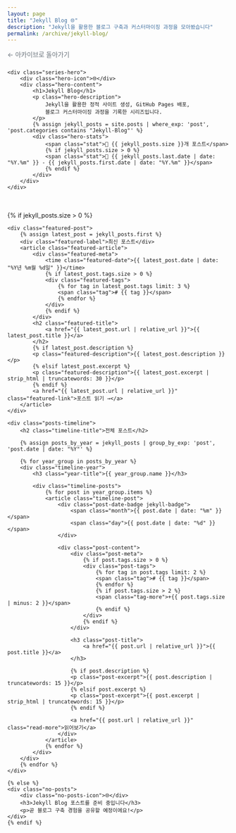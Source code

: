 ```yaml
---
layout: page
title: "Jekyll Blog 🌐"
description: "Jekyll을 활용한 블로그 구축과 커스터마이징 과정을 모아봤습니다"
permalink: /archive/jekyll-blog/
---
```


<div class="series-detail-header">
    <div class="back-navigation">
        <a href="/archive/" class="back-btn">← 아카이브로 돌아가기</a>
    </div>
    
    <div class="series-hero">
        <div class="hero-icon">🌐</div>
        <div class="hero-content">
            <h1>Jekyll Blog</h1>
            <p class="hero-description">
                Jekyll을 활용한 정적 사이트 생성, GitHub Pages 배포, 
                블로그 커스터마이징 과정을 기록한 시리즈입니다.
            </p>
            {% assign jekyll_posts = site.posts | where_exp: 'post', 'post.categories contains "Jekyll-Blog"' %}
            <div class="hero-stats">
                <span class="stat">📝 {{ jekyll_posts.size }}개 포스트</span>
                {% if jekyll_posts.size > 0 %}
                <span class="stat">📅 {{ jekyll_posts.last.date | date: "%Y.%m" }} - {{ jekyll_posts.first.date | date: "%Y.%m" }}</span>
                {% endif %}
            </div>
        </div>
    </div>
</div>

<div class="series-detail-content">
    {% if jekyll_posts.size > 0 %}
    
    <div class="featured-post">
        {% assign latest_post = jekyll_posts.first %}
        <div class="featured-label">최신 포스트</div>
        <article class="featured-article">
            <div class="featured-meta">
                <time class="featured-date">{{ latest_post.date | date: "%Y년 %m월 %d일" }}</time>
                {% if latest_post.tags.size > 0 %}
                <div class="featured-tags">
                    {% for tag in latest_post.tags limit: 3 %}
                    <span class="tag"># {{ tag }}</span>
                    {% endfor %}
                </div>
                {% endif %}
            </div>
            <h2 class="featured-title">
                <a href="{{ latest_post.url | relative_url }}">{{ latest_post.title }}</a>
            </h2>
            {% if latest_post.description %}
            <p class="featured-description">{{ latest_post.description }}</p>
            {% elsif latest_post.excerpt %}
            <p class="featured-description">{{ latest_post.excerpt | strip_html | truncatewords: 30 }}</p>
            {% endif %}
            <a href="{{ latest_post.url | relative_url }}" class="featured-link">포스트 읽기 →</a>
        </article>
    </div>
    
    <div class="posts-timeline">
        <h2 class="timeline-title">전체 포스트</h2>
        
        {% assign posts_by_year = jekyll_posts | group_by_exp: 'post', 'post.date | date: "%Y"' %}
        
        {% for year_group in posts_by_year %}
        <div class="timeline-year">
            <h3 class="year-title">{{ year_group.name }}</h3>
            
            <div class="timeline-posts">
                {% for post in year_group.items %}
                <article class="timeline-post">
                    <div class="post-date-badge jekyll-badge">
                        <span class="month">{{ post.date | date: "%m" }}</span>
                        <span class="day">{{ post.date | date: "%d" }}</span>
                    </div>
                    
                    <div class="post-content">
                        <div class="post-meta">
                            {% if post.tags.size > 0 %}
                            <div class="post-tags">
                                {% for tag in post.tags limit: 2 %}
                                <span class="tag"># {{ tag }}</span>
                                {% endfor %}
                                {% if post.tags.size > 2 %}
                                <span class="tag-more">+{{ post.tags.size | minus: 2 }}</span>
                                {% endif %}
                            </div>
                            {% endif %}
                        </div>
                        
                        <h3 class="post-title">
                            <a href="{{ post.url | relative_url }}">{{ post.title }}</a>
                        </h3>
                        
                        {% if post.description %}
                        <p class="post-excerpt">{{ post.description | truncatewords: 15 }}</p>
                        {% elsif post.excerpt %}
                        <p class="post-excerpt">{{ post.excerpt | strip_html | truncatewords: 15 }}</p>
                        {% endif %}
                        
                        <a href="{{ post.url | relative_url }}" class="read-more">읽어보기</a>
                    </div>
                </article>
                {% endfor %}
            </div>
        </div>
        {% endfor %}
    </div>
    
    {% else %}
    <div class="no-posts">
        <div class="no-posts-icon">🌐</div>
        <h3>Jekyll Blog 포스트를 준비 중입니다</h3>
        <p>곧 블로그 구축 경험을 공유할 예정이에요!</p>
    </div>
    {% endif %}
</div>

<style>
.series-detail-header {
    margin-bottom: 3rem;
}

.back-navigation {
    margin-bottom: 1.5rem;
}

.back-btn {
    display: inline-flex;
    align-items: center;
    color: #6c757d;
    text-decoration: none;
    font-size: 0.9rem;
    transition: color 0.3s ease;
}

.back-btn:hover {
    color: #6f42c1;
}

.series-hero {
    display: flex;
    align-items: center;
    gap: 2rem;
    padding: 2.5rem;
    background: linear-gradient(135deg, #6f42c1 0%, #e83e8c 100%);
    color: white;
    border-radius: 16px;
    padding-left: 4rem;
    padding-right: 4rem;
}

.hero-icon {
    font-size: 4rem;
    min-width: 80px;
}

.hero-content h1 {
    font-size: 2.5rem;
    margin: 0 0 1rem 0;
    font-weight: 700;
}

.hero-description {
    font-size: 1.1rem;
    line-height: 1.6;
    margin: 0 0 1.5rem 0;
    opacity: 0.95;
}

.hero-stats {
    display: flex;
    gap: 1.5rem;
    font-size: 0.95rem;
    opacity: 0.9;
}

.stat {
    display: flex;
    align-items: center;
    gap: 0.3rem;
}

.series-detail-content {
    max-width: 800px;
    margin: 0 auto;
}

.featured-post {
    margin-bottom: 3rem;
    padding: 2rem;
    background: linear-gradient(135deg, #f8f9fa 0%, #e9ecef 100%);
    border-radius: 12px;
    border-left: 4px solid #6f42c1;
}

.featured-label {
    color: #6f42c1;
    font-size: 0.8rem;
    font-weight: 600;
    text-transform: uppercase;
    letter-spacing: 0.5px;
    margin-bottom: 1rem;
}

.featured-meta {
    display: flex;
    justify-content: space-between;
    align-items: center;
    margin-bottom: 1rem;
}

.featured-date {
    color: #6c757d;
    font-size: 0.9rem;
    font-weight: 500;
}

.featured-tags {
    display: flex;
    gap: 0.5rem;
}

.featured-tags .tag {
    background: rgba(111, 66, 193, 0.1);
    color: #6f42c1;
    padding: 0.2rem 0.5rem;
    border-radius: 8px;
    font-size: 0.75rem;
    font-weight: 500;
}

.featured-title {
    margin: 0 0 1rem 0;
    font-size: 1.8rem;
    line-height: 1.3;
}

.featured-title a {
    color: #343a40;
    text-decoration: none;
    transition: color 0.3s ease;
}

.featured-title a:hover {
    color: #6f42c1;
}

.featured-description {
    color: #495057;
    line-height: 1.6;
    margin: 0 0 1.5rem 0;
}

.featured-link {
    color: #6f42c1;
    text-decoration: none;
    font-weight: 600;
    transition: color 0.3s ease;
}

.featured-link:hover {
    color: #5a2d91;
}

.posts-timeline {
    margin-top: 2rem;
}

.timeline-title {
    font-size: 1.5rem;
    color: #343a40;
    margin-bottom: 2rem;
    padding-bottom: 0.5rem;
    border-bottom: 2px solid #e9ecef;
}

.timeline-year {
    margin-bottom: 2.5rem;
}

.year-title {
    font-size: 1.2rem;
    color: #495057;
    margin-bottom: 1.5rem;
    font-weight: 600;
}

.timeline-posts {
    display: flex;
    flex-direction: column;
}

.timeline-post {
    display: flex;
    gap: 1rem;
    padding: 1rem;
    background: white;
    border-radius: 10px;
    box-shadow: 0 1px 6px rgba(0,0,0,0.06);
    border: 1px solid #e9ecef;
    transition: all 0.3s ease;
}

.timeline-post:hover {
    transform: translateY(-2px);
    box-shadow: 0 3px 15px rgba(0,0,0,0.1);
}

.jekyll-badge {
    background: #6f42c1 !important;
}

.post-date-badge {
    min-width: 50px;
    height: 50px;
    background: #6f42c1;
    color: white;
    border-radius: 10px;
    display: flex;
    flex-direction: column;
    align-items: center;
    justify-content: center;
    font-weight: 600;
}

.post-date-badge .month {
    font-size: 0.65rem;
    opacity: 0.8;
}

.post-date-badge .day {
    font-size: 1rem;
}

.post-content {
    flex: 1;
}

.post-meta {
    margin-bottom: 0.8rem;
}

.post-tags {
    display: flex;
    gap: 0.5rem;
    flex-wrap: wrap;
}

.post-tags .tag {
    background: #e9ecef;
    color: #495057;
    padding: 0.15rem 0.4rem;
    border-radius: 6px;
    font-size: 0.7rem;
    font-weight: 500;
}

.tag-more {
    background: #dee2e6;
    color: #6c757d;
    padding: 0.15rem 0.4rem;
    border-radius: 6px;
    font-size: 0.7rem;
}

.post-title {
    margin: 0 0 0.6rem 0;
    font-size: 1.1rem;
    line-height: 1.3;
    font-weight: 600;
}

.post-title a {
    color: #343a40;
    text-decoration: none;
    transition: color 0.3s ease;
}

.post-title a:hover {
    color: #6f42c1;
}

.post-excerpt {
    color: #6c757d;
    line-height: 1.4;
    margin: 0 0 0.8rem 0;
    font-size: 0.9rem;
}

.read-more {
    color: #6f42c1;
    text-decoration: none;
    font-weight: 500;
    font-size: 0.9rem;
    transition: color 0.3s ease;
}

.read-more:hover {
    color: #5a2d91;
}

.no-posts {
    text-align: center;
    padding: 4rem 2rem;
    color: #6c757d;
}

.no-posts-icon {
    font-size: 4rem;
    margin-bottom: 1rem;
}

.no-posts h3 {
    margin-bottom: 1rem;
    color: #495057;
}

@media (max-width: 768px) {
    .series-hero {
        flex-direction: column;
        text-align: center;
        gap: 1rem;
        margin-left: -1rem;
        margin-right: -1rem;
        padding-left: 2rem;
        padding-right: 2rem;
    }
    
    .hero-icon {
        font-size: 3rem;
    }
    
    .hero-content h1 {
        font-size: 2rem;
    }
    
    .hero-stats {
        flex-direction: column;
        gap: 0.5rem;
    }
    
    .timeline-post {
        flex-direction: column;
        gap: 0.8rem;
        padding: 0.8rem;
    }
    
    .post-date-badge {
        align-self: flex-start;
        min-width: 45px;
        height: 45px;
    }
    
    .post-date-badge .day {
        font-size: 0.9rem;
    }
    
    .post-date-badge .month {
        font-size: 0.6rem;
    }
    
    .post-title {
        font-size: 1rem;
        margin: 0 0 0.5rem 0;
    }
    
    .post-excerpt {
        font-size: 0.85rem;
        margin: 0 0 0.6rem 0;
    }
    
    .featured-meta {
        flex-direction: column;
        align-items: flex-start;
        gap: 0.5rem;
    }
}
</style>
